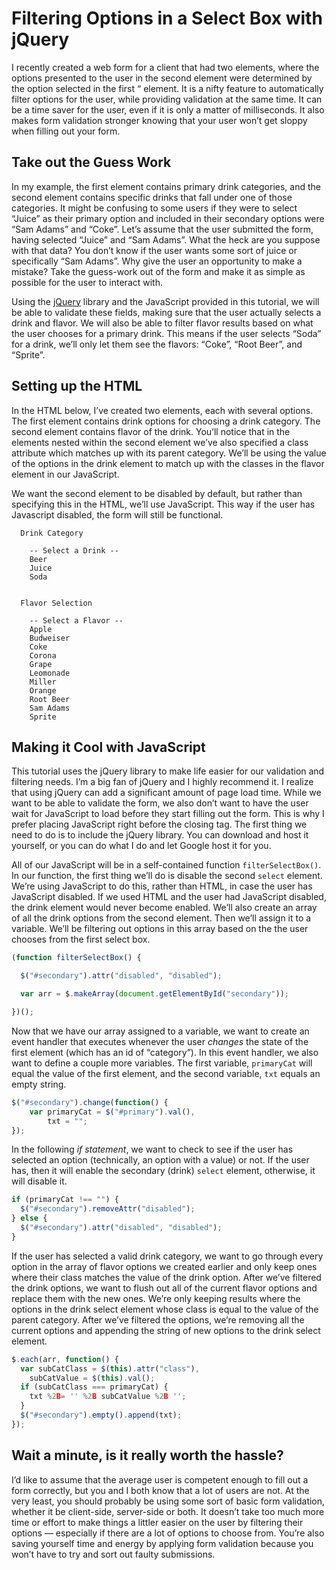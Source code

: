 Filtering Options in a Select Box with jQuery
=============================================

I recently created a web form for a client that had two elements, where the options presented to the user in the second element were determined by the option selected in the first “ element. It is a nifty feature to automatically filter options for the user, while providing validation at the same time. It can be a time saver for the user, even if it is only a matter of milliseconds. It also makes form validation stronger knowing that your user won’t get sloppy when filling out your form.

Take out the Guess Work
-----------------------

In my example, the first element contains primary drink categories, and the second element contains specific drinks that fall under one of those categories. It might be confusing to some users if they were to select “Juice” as their primary option and included in their secondary options were “Sam Adams” and “Coke”. Let’s assume that the user submitted the form, having selected “Juice” and “Sam Adams”. What the heck are you suppose with that data? You don’t know if the user wants some sort of juice or specifically “Sam Adams”. Why give the user an opportunity to make a mistake? Take the guess-work out of the form and make it as simple as possible for the user to interact with.

Using the <a href="http://jquery.com">jQuery</a> library and the JavaScript provided in this tutorial, we will be able to validate these fields, making sure that the user actually selects a drink and flavor. We will also be able to filter flavor results based on what the user chooses for a primary drink. This means if the user selects “Soda” for a drink, we’ll only let them see the flavors: “Coke”, “Root Beer”, and “Sprite”.

Setting up the HTML
-------------------

In the HTML below, I’ve created two elements, each with several options. The first element contains drink options for choosing a drink category. The second element contains flavor of the drink. You’ll notice that in the elements nested within the second element we’ve also specified a class attribute which matches up with its parent category. We’ll be using the value of the options in the drink element to match up with the classes in the flavor element in our JavaScript.

We want the second element to be disabled by default, but rather than specifying this in the HTML, we’ll use JavaScript. This way if the user has Javascript disabled, the form will still be functional.

<pre><code>  Drink Category

    -- Select a Drink --
    Beer
    Juice
    Soda


  Flavor Selection

    -- Select a Flavor --
    Apple
    Budweiser
    Coke
    Corona
    Grape
    Leomonade
    Miller
    Orange
    Root Beer
    Sam Adams
    Sprite
</code></pre>

Making it Cool with JavaScript
------------------------------

This tutorial uses the jQuery library to make life easier for our validation and filtering needs. I’m a big fan of jQuery and I highly recommend it. I realize that using jQuery can add a significant amount of page load time. While we want to be able to validate the form, we also don’t want to have the user wait for JavaScript to load before they start filling out the form. This is why I prefer placing JavaScript right before the closing tag. The first thing we need to do is to include the jQuery library. You can download and host it yourself, or you can do what I do and let Google host it for you.

All of our JavaScript will be in a self-contained function <code>filterSelectBox()</code>. In our function, the first thing we’ll do is disable the second <code>select</code> element. We’re using JavaScript to do this, rather than HTML, in case the user has JavaScript disabled. If we used HTML and the user had JavaScript disabled, the drink element would never become enabled. We’ll also create an array of all the drink options from the second element. Then we’ll assign it to a variable. We’ll be filtering out options in this array based on the the user chooses from the first select box.

```javascript
(function filterSelectBox() {

  $("#secondary").attr("disabled", "disabled");

  var arr = $.makeArray(document.getElementById("secondary"));

})();
```

Now that we have our array assigned to a variable, we want to create an event handler that executes whenever the user <em>changes</em> the state of the first element (which has an id of “category”). In this event handler, we also want to define a couple more variables. The first variable, `primaryCat` will equal the value of the first element, and the second variable, <code>txt</code> equals an empty string.

```javascript
$("#secondary").change(function() {
    var primaryCat = $("#primary").val(),
        txt = "";
});
```

In the following <em>if statement</em>, we want to check to see if the user has selected an option (technically, an option with a value) or not. If the user has, then it will enable the secondary (drink) <code>select</code> element, otherwise, it will disable it.

```javascript
if (primaryCat !== "") {
  $("#secondary").removeAttr("disabled");
} else {
  $("#secondary").attr("disabled", "disabled");
}
```

If the user has selected a valid drink category, we want to go through every option in the array of flavor options we created earlier and only keep ones where their class matches the value of the drink option. After we’ve filtered the drink options, we want to flush out all of the current flavor options and replace them with the new ones. We’re only keeping results where the options in the drink select element whose class is equal to the value of the parent category. After we’ve filtered the options, we’re removing all the current options and appending the string of new options to the drink select element.

```javascript
$.each(arr, function() {
  var subCatClass = $(this).attr("class"),
    subCatValue = $(this).val();
  if (subCatClass === primaryCat) {
    txt %2B= '' %2B subCatValue %2B '';
  }
  $("#secondary").empty().append(txt);
});
```

Wait a minute, is it really worth the hassle?
---------------------------------------------

I’d like to assume that the average user is competent enough to fill out a form correctly, but you and I both know that a lot of users are not. At the very least, you should probably be using some sort of basic form validation, whether it be client-side, server-side or both. It doesn’t take too much more time or effort to make things a littler easier on the user by filtering their options — especially if there are a lot of options to choose from. You’re also saving yourself time and energy by applying form validation because you won’t have to try and sort out faulty submissions.
